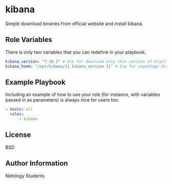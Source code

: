 kibana
=========

Simple download binaries from official website and install kibana.

Role Variables
--------------
There is only two variables that you can redefine in your playbook.
```yaml
kibana_version: "7.10.1" # Use for download only this version of elastic
kibana_home: "/opt/kibana/{{ kibana_version }}" # Use for unpackage distro and create ES_HOME variable
```

Example Playbook
----------------

Including an example of how to use your role (for instance, with variables passed in as parameters) is always nice for users too:

```yaml
- hosts: all
  roles:
      - kibana
```

License
-------

BSD

Author Information
------------------

Netology Students
